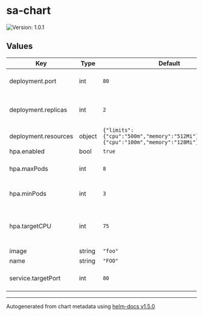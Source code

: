 # sa-chart

![Version: 1.0.1](https://img.shields.io/badge/Version-1.0.1-informational?style=flat-square)

## Values

| Key | Type | Default | Description |
|-----|------|---------|-------------|
| deployment.port | int | `80` | Port the pod listens on |
| deployment.replicas | int | `2` | Default replicas if HPA isn't enabled |
| deployment.resources | object | `{"limits":{"cpu":"500m","memory":"512Mi"},"requests":{"cpu":"100m","memory":"128Mi"}}` | Pod resources |
| hpa.enabled | bool | `true` | Enable HPA |
| hpa.maxPods | int | `8` | Maximum number of pods to run |
| hpa.minPods | int | `3` | Minimum number of pods to run |
| hpa.targetCPU | int | `75` | Target CPU Threshold before scaling pods |
| image | string | `"foo"` |  |
| name | string | `"FOO"` |  |
| service.targetPort | int | `80` | Port that the pod listens on |

----------------------------------------------
Autogenerated from chart metadata using [helm-docs v1.5.0](https://github.com/norwoodj/helm-docs/releases/v1.5.0)

